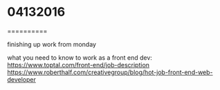 # 04132016
==========

finishing up work from monday

what you need to know to work as a front end dev:
https://www.toptal.com/front-end/job-description
https://www.roberthalf.com/creativegroup/blog/hot-job-front-end-web-developer
